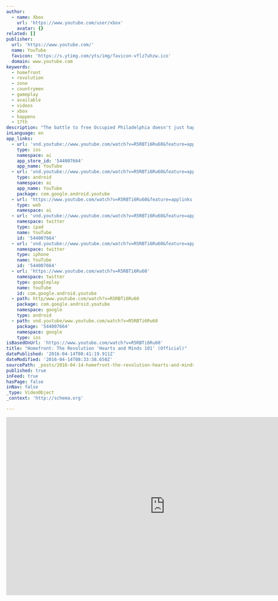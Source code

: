 ```yaml
---
author:
  - name: Xbox
    url: 'https://www.youtube.com/user/xbox'
    avatar: {}
related: []
publisher:
  url: 'https://www.youtube.com/'
  name: YouTube
  favicon: 'https://s.ytimg.com/yts/img/favicon-vflz7uhzw.ico'
  domain: www.youtube.com
keywords:
  - homefront
  - revolution
  - zone
  - countrymen
  - gameplay
  - available
  - videos
  - xbox
  - happens
  - 17th
description: "The battle to free Occupied Philadelphia doesn't just happen in the bombed out streets of the Red Zone, or the high security Yellow Zone - it happens in the hearts and minds of the people! You have to inspire our countrymen - lead by example, and they'll rise up as one."
inLanguage: en
app_links:
  - url: 'vnd.youtube://www.youtube.com/watch?v=R5RBTi6Ru60&feature=applinks'
    type: ios
    namespace: ai
    app_store_id: '544007664'
    app_name: YouTube
  - url: 'vnd.youtube://www.youtube.com/watch?v=R5RBTi6Ru60&feature=applinks'
    type: android
    namespace: ai
    app_name: YouTube
    package: com.google.android.youtube
  - url: 'https://www.youtube.com/watch?v=R5RBTi6Ru60&feature=applinks'
    type: web
    namespace: ai
  - url: 'vnd.youtube://www.youtube.com/watch?v=R5RBTi6Ru60&feature=applinks'
    namespace: twitter
    type: ipad
    name: YouTube
    id: '544007664'
  - url: 'vnd.youtube://www.youtube.com/watch?v=R5RBTi6Ru60&feature=applinks'
    namespace: twitter
    type: iphone
    name: YouTube
    id: '544007664'
  - url: 'https://www.youtube.com/watch?v=R5RBTi6Ru60'
    namespace: twitter
    type: googleplay
    name: YouTube
    id: com.google.android.youtube
  - path: http/www.youtube.com/watch?v=R5RBTi6Ru60
    package: com.google.android.youtube
    namespace: google
    type: android
  - path: vnd.youtube/www.youtube.com/watch?v=R5RBTi6Ru60
    package: '544007664'
    namespace: google
    type: ios
isBasedOnUrl: 'https://www.youtube.com/watch?v=R5RBTi6Ru60'
title: "Homefront: The Revolution 'Hearts and Minds 101' (Official)"
datePublished: '2016-04-14T08:41:19.911Z'
dateModified: '2016-04-14T08:33:38.650Z'
sourcePath: _posts/2016-04-14-homefront-the-revolution-hearts-and-minds-101-official.md
published: true
inFeed: true
hasPage: false
inNav: false
_type: VideoObject
_context: 'http://schema.org'

---
```

<iframe src="https://cdn.embedly.com/widgets/media.html?src=https%3A%2F%2Fwww.youtube.com%2Fembed%2FR5RBTi6Ru60%3Ffeature%3Doembed&amp;url=https%3A%2F%2Fwww.youtube.com%2Fwatch%3Fv%3DR5RBTi6Ru60&amp;image=https%3A%2F%2Fi.ytimg.com%2Fvi%2FR5RBTi6Ru60%2Fhqdefault.jpg&amp;key=b7d04c9b404c499eba89ee7072e1c4f7&amp;type=text%2Fhtml&amp;schema=youtube" width="854" height="480" scrolling="no" frameborder="0" allowfullscreen="allowfullscreen" style=""></iframe>
